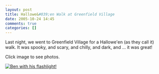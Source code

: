 ```yaml
---
layout: post
title: Hallowe&#039;en Walk at Greenfield Village
date: 2005-10-24 14:45
comments: true
categories: []
---
```

Last night, we went to Greenfield Village for a Hallowe'en (as they call it) walk. It was spooky, and scary, and chilly, and dark, and ... it was great!

Click image to see photos.

<a href="http://photos.filias.com/main.php?g2_view=core.ShowItem&amp;g2_itemId=22579&amp;g2_fromNavId=x5d87f379"><img class="photo" src="http://photos.filias.com/main.php?g2_view=core.DownloadItem&amp;g2_itemId=22562&amp;g2_serialNumber=2" alt="Ben with his flashlight!" /></a>
